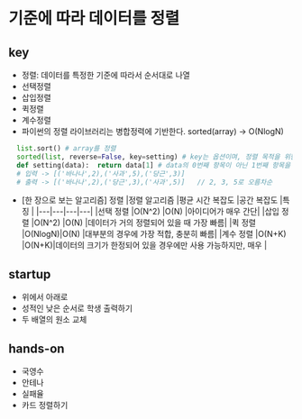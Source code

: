 # 기준에 따라 데이터를 정렬

## key
- 정렬: 데이터를 특정한 기준에 따라서 순서대로 나열
- 선택정렬
- 삽입정렬
- 퀵정렬
- 계수정렬
- 파이썬의 정렬 라이브러리는 병합정력에 기반한다. sorted(array) -> O(NlogN)

```python
  list.sort() # array를 정렬
  sorted(list, reverse=False, key=setting) # key는 옵션이며, 정렬 목적을 위한 키를 리턴하는 함수이여야 한다. -> 람다식 사용 가능
  def setting(data):  return data[1] # data의 0번째 항목이 아닌 1번째 항목을 기준으로 정렬한다.
  # 입력 -> [('바나나',2),('사과',5),('당근',3)]
  # 출력 -> [('바나나',2),('당근',3),('사과',5)]   // 2, 3, 5로 오름차순 
```

- [한 장으로 보는 알고리즘] 정렬
|정렬 알고리즘  |평균 시간 복잡도  |공간 복잡도 |특징 |
|---|---|---|---|
|선택 정렬 |O(N^2)  |O(N)  |아이디어가 매우 간단|
|삽입 정렬 |O(N^2)  |O(N)  |데이터가 거의 정렬되어 있을 때 가장 빠름|
|퀵 정렬   |O(NlogN)|O(N)  |대부분의 경우에 가장 적합, 충분히 빠름|
|계수 정렬 |O(N+K)  |O(N+K)|데이터의 크기가 한정되어 있을 경우에만 사용 가능하지만, 매우 |

## startup
- 위에서 아래로
- 성적인 낮은 순서로 학생 출력하기
- 두 배열의 원소 교체

## hands-on
- 국영수
- 안테나
- 실패율
- 카드 정렬하기
